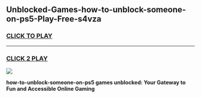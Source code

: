 
## Unblocked-Games-how-to-unblock-someone-on-ps5-Play-Free-s4vza
<h3>
<a href="https://premium76.site?title=how-to-unblock-someone-on-ps5&ref=23A">CLICK TO PLAY</a></h3>
<hr>

<h3>
<a href="https://premium76.site?title=how-to-unblock-someone-on-ps5&ref=23A">CLICK 2 PLAY</a>
  
</h3>

<a href="https://premium76.site?title=how-to-unblock-someone-on-ps5&ref=23A"><img src="https://clearcache.store/games.png"></a>


**how-to-unblock-someone-on-ps5 games unblocked: Your Gateway to Fun and Accessible Online Gaming**
